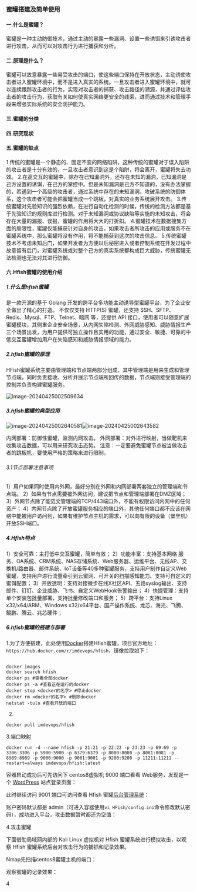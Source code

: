 ### 蜜罐搭建及简单使用

#### 一.什么是蜜罐？

蜜罐是一种主动防御技术，通过主动的暴露一些漏洞、设置一些诱饵来引诱攻击者进行攻击，从而可以对攻击行为进行捕获和分析。

#### 二.原理是什么？

蜜罐可以故意暴露一些易受攻击的端口，使这些端口保持在开放状态，主动诱使攻击者进入蜜罐环境中，而不是进入真实的系统。一旦攻击者进入蜜罐环境中，就可以连续跟踪攻击者的行为，实现对攻击者的捕获、攻击路径的溯源，并通过评估攻击者的攻击行为，获取有关如何使真实网络更安全的线索，进而通过技术和管理手段来增强实际系统的安全防护能力。

#### 三.蜜罐的分类



#### 四.研究现状



#### 五.蜜罐的缺点


1.传统的蜜罐是一个静态的、固定不变的网络陷阱，这种传统的蜜罐对于误入陷阱的攻击者是十分有效的，一旦攻击者意识到这是个陷阱，将会离开，蜜罐将失去功效。
2.在高交互的蜜罐中，除存在已知漏洞外，还存在未知的漏洞，已知漏洞是己方设置的诱饵，在己方的掌控中。但是未知漏洞是己方不知道的，没有办法掌握的，若遇到一个高级的攻击者，通过系统中存在的未知漏洞，攻破系统的防御体系，这个攻击者可能会把蜜罐当成一个跳板，对真实的业务系统展开攻击。
3.传统蜜罐对先验知识的强烈依赖，在进行自动化检测的时候，传统的检测方法都是基于先验知识的规则库进行检测。对于未知漏洞或协议缺陷等实施的未知攻击，将会存在大量的漏报、误报，蜜罐的作用将大大的打折扣。
4.蜜罐技术在数据搜集方面的局限性，蜜罐仅能捕获针对自身的攻击，如果攻击者所攻击的应用或服务不在蜜罐系统中，那么蜜罐将没有作用，将不能捕获到这次的攻击信息。
5.传统蜜罐技术不考虑未知后门，如果开发者为方便以后秘密进入或者控制系统在开发过程中故意留有后门，对蜜罐系统或对整个己方的真实系统都构成巨大威胁，传统蜜罐无法检测也无法对其进行防御。


#### 六.Hfish蜜罐的使用介绍


##### 1.什么是hfish蜜罐


是一款开源的基于 Golang 开发的跨平台多功能主动诱导型蜜罐平台，为了企业安全做出了精心的打造。 不仅仅支持 HTTP(S) 蜜罐，还支持 SSH、SFTP、Redis、Mysql、FTP、Telnet、暗网 等，还提供 API 接口，使用者可以随意扩展蜜罐模块，其侧重企业安全场景，从内网失陷检测、外网威胁感知、威胁情报生产三个场景出发，为用户提供可独立操作且实用的功能，通过安全、敏捷、可靠的中低交互蜜罐增加用户在失陷感知和威胁情报领域的能力。

##### 2.hfish蜜罐的原理


HFish蜜罐系统主要由管理端和节点端两部分组成，其中管理端是用来生成和管理节点端，同时负责接收、分析并展示节点端所回传的数据，节点端则接受管理端的控制并负责构建蜜罐服务。

![image-20240425002509634](C:\Users\wlen\AppData\Roaming\Typora\typora-user-images\image-20240425002509634.png)


##### 3.hfish蜜罐的典型应用


![image-20240425002640581](C:\Users\wlen\AppData\Roaming\Typora\typora-user-images\image-20240425002640581.png)![image-20240425002643582](C:\Users\wlen\AppData\Roaming\Typora\typora-user-images\image-20240425002643582.png)


内网部署：防御性蜜罐，监测内网攻击。
外网部署：对外进行映射，当做靶机来收集攻击数据，可以用来研究攻击态势。
注意：一定要避免蜜罐节点被当做攻击者的跳板机，要使用严格的策略来进行限制。

###### 3.1节点部署注意事项

1）用户如果同时使用内外网，最好分别在外网和内网部署两套独立的管理端和节点端。
2）如果有节点需要被外网访问，建议把节点和管理端部署在DMZ区域；
3）外网节点除了能范文管理端的TCP/443端口外，不能有权限访问内网中的任何资产；
4）内网节点除了开放蜜罐服务相应的端口外，其他任何端口都不应该在网络中能被用户访问到，如果有维护节点主机的需求，可以向有限的设备（堡垒机）开放SSH端口。

##### 4.Hfish特点

1）安全可靠：主打低中交互蜜罐，简单有效；
2）功能丰富：支持基本网络 服务、OA系统、CRM系统、NAS存储系统、Web服务器、运维平台、无线AP、交换机/路由器、邮件系统、IoT设备等40多种蜜罐服务，支持用户制作自定义Web蜜罐，支持用户进行流量牵引到云蜜网、可开关的扫描感知能力、支持可自定义的蜜饵配置；
3）开放透明：支持对接微步在线X社区API、五路syslog输出、支持邮件、钉钉、企业威胁、飞书、自定义WebHook告警输出；
4）快捷管理：支持单个安装包批量部署，支持批量修改端口和服务；
5）跨平台：支持Linux x32/x64/ARM、Windows x32/x64平台、国产操作系统、龙芯、海光、飞腾、鲲鹏、腾云、兆芯硬件；

##### 6.hfish蜜罐的搭建与部署

1.为了方便搭建，此处使用[Docker](https://so.csdn.net/so/search?q=Docker&spm=1001.2101.3001.7020)搭建Hfish蜜罐，项目官方地址：`https://hub.docker.com/r/imdevops/hfish`，镜像拉取如下：

```

docker images
docker search hfish
docker ps #查看全部docker
docker ps -a #查看正在运行的docker
docker stop <docker的名字> #停止docker
docker rm <docker的名字> #删除docker
netstat -tuln #查看开放的端口

```

2.

```
docker pull imdevops/hfish
```


3.端口映射


```
docker run -d --name hfish -p 21:21 -p 22:22 -p 23:23 -p 69:69 -p 3306:3306 -p 5900:5900 -p 6379:6379 -p 8080:8080 -p 8081:8081 -p 8989:8989 -p 9000:9000 -p 9001:9001 -p 9200:9200 -p 11211:11211 --restart=always imdevops/hfish:latest
```


容器启动成功后可先访问下 centos8虚拟机 9000 端口看看 Web服务，发现是一个 [WordPress](https://so.csdn.net/so/search?q=WordPress&spm=1001.2101.3001.7020) 站点登录页面：

此时继续访问 9001 端口可访问查看 Hfish 蜜罐[后台管理系统](https://so.csdn.net/so/search?q=后台管理系统&spm=1001.2101.3001.7020)：

账户密码默认都是 admin（可进入容器使用`vi HFish/config.ini`命令修改默认密码），成功进入平台，攻击数据暂时都还为空值：


4.攻击蜜罐


下面借助局域网内部的 Kali Linux 虚拟机对 Hfish 蜜罐系统进行模拟攻击，以观察 Hfish 蜜罐系统后台对攻击行为的捕抓和记录效果。

Nmap先扫描centos8蜜罐主机的端口：

观察蜜罐的记录效果：

4
